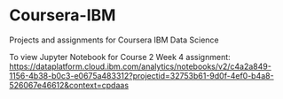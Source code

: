 # Coursera-IBM
Projects and assignments for Coursera IBM Data Science

To view Jupyter Notebook for Course 2 Week 4 assignment: https://dataplatform.cloud.ibm.com/analytics/notebooks/v2/c4a2a849-1156-4b38-b0c3-e0675a483312?projectid=32753b61-9d0f-4ef0-b4a8-526067e46612&context=cpdaas
